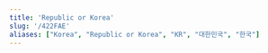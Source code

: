 ```yaml
---
title: 'Republic or Korea'
slug: '/422FAE'
aliases: ["Korea", "Republic or Korea", "KR", "대한민국", "한국"]
---
```

